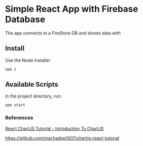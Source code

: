 # Simple React App with Firebase Database

The app connects to a FireStore DB and shows data with

## Install

Use the Node installer

```bash
npm i
```

## Available Scripts

In the project directory, run:

```bash
npm start
```

### References

[React ChartJS Tutorial - Introduction To ChartJS](https://www.youtube.com/watch?v=RF57yDglDfE)

https://github.com/machadop1407/chartjs-react-tutorial
